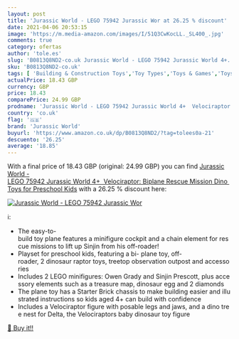 ```yaml
---
layout: post
title: 'Jurassic World - LEGO 75942 Jurassic Wor at 26.25 % discount'
date: 2021-04-06 20:53:15
image: 'https://m.media-amazon.com/images/I/51Q3CwKocLL._SL400_.jpg'
comments: true
category: ofertas
author: 'tole.es'
slug: 'B0813Q8ND2-co.uk Jurassic World - LEGO 75942 Jurassic World 4+...'
sku: 'B0813Q8ND2-co.uk'
tags: [ 'Building & Construction Toys','Toy Types','Toys & Games','Toys Store','jurassic world','lego', ]
actualPrice: 18.43 GBP
currency: GBP
price: 18.43
comparePrice: 24.99 GBP
prodname: 'Jurassic World - LEGO 75942 Jurassic World 4+  Velociraptor: Biplane Rescue Mission Dino Toys for Preschool Kids'
country: 'co.uk'
flag: '🇬🇧'
brand: 'Jurassic World'
buyurl: 'https://www.amazon.co.uk/dp/B0813Q8ND2/?tag=tolees0a-21'
descuento: '26.25'
average: '18.85'
---
```


With a final price of 18.43 GBP (original: 24.99 GBP) you can find [Jurassic World - LEGO 75942 Jurassic World 4+  Velociraptor: Biplane Rescue Mission Dino Toys for Preschool Kids](https://www.amazon.co.uk/dp/B0813Q8ND2/?tag=tolees0a-21) with a  26.25 % discount here:

[![Jurassic World - LEGO 75942 Jurassic Wor](https://m.media-amazon.com/images/I/51Q3CwKocLL._SL400_.jpg)](https://www.amazon.co.uk/dp/B0813Q8ND2/?tag=tolees0a-21)

ℹ️:

- The easy-to-build toy plane features a minifigure cockpit and a chain element for rescue missions to lift up Sinjin from his off-roader!
- Playset for preschool kids, featuring a bi- plane toy, off-roader, 2 dinosaur raptor toys, treetop observation outpost and accessories
- Includes 2 LEGO minifigures: Owen Grady and Sinjin Prescott, plus accessory elements such as a treasure map, dinosaur egg and 2 diamonds
- The plane toy has a Starter Brick chassis to make building easier and illustrated instructions so kids aged 4+ can build with confidence
- Includes a Velociraptor figure with posable legs and jaws, and a dino tree nest for Delta, the Velociraptors baby dinosaur toy figure

[🛒 Buy it!!](https://www.amazon.co.uk/dp/B0813Q8ND2/?tag=tolees0a-21)
